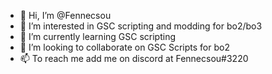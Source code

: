 - 👋 Hi, I’m @Fennecsou
- 👀 I’m interested in GSC scripting and modding for bo2/bo3
- 🌱 I’m currently learning GSC scripting
- 💞️ I’m looking to collaborate on GSC Scripts  for bo2
- 📫 To reach me add me on discord at Fennecsou#3220

<!---
Fennecsou/Fennecsou is a ✨ special ✨ repository because its `README.md` (this file) appears on your GitHub profile.
You can click the Preview link to take a look at your changes.
--->
